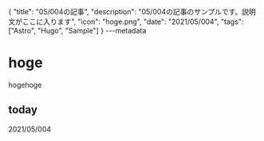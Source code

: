 {
  "title": "05/004の記事",
  "description": "05/004の記事のサンプルです。説明文がここに入ります",
  "icon": "hoge.png",
  "date": "2021/05/004",
  "tags": ["Astro", "Hugo", "Sample"]
}
---metadata

# hoge
hogehoge

## today
2021/05/004